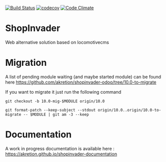 [![Build Status](https://travis-ci.org/akretion/odoo-shopinvader.svg?branch=10.0)](https://travis-ci.org/akretion/odoo-shopinvader)
[![codecov](https://codecov.io/gh/akretion/odoo-shopinvader/branch/10.0/graph/badge.svg)](https://codecov.io/gh/akretion/odoo-shopinvader/branch/10.0)
[![Code Climate](https://codeclimate.com/github/akretion/odoo-shopinvader/badges/gpa.svg)](https://codeclimate.com/github/akretion/odoo-shopinvader)


ShopInvader
=================

Web alternative solution based on locomotivecms







Migration
===========

A list of pending module waiting (and maybe started module) can be found here
https://github.com/akretion/shopinvader-odoo/tree/10.0-to-migrate

If you want to migrate it just run the following command

```
git checkout -b 10.0-mig-$MODULE origin/10.0

git format-patch --keep-subject --stdout origin/10.0..origin/10.0-to-migrate -- $MODULE | git am -3 --keep

```


Documentation
===============

A work in progress documentation is available here : https://akretion.github.io/shopinvader-documentation
